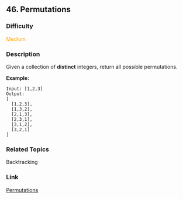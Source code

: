 ## 46. Permutations
### Difficulty

 <font color=orange>Medium</font>

### Description

Given a collection of **distinct** integers, return all possible permutations.

**Example:**
            Input: [1,2,3]    Output:    [      [1,2,3],      [1,3,2],      [2,1,3],      [2,3,1],      [3,1,2],      [3,2,1]    ]    


### Related Topics

Backtracking


### Link
[Permutations](https://leetcode.com/problems/permutations)
